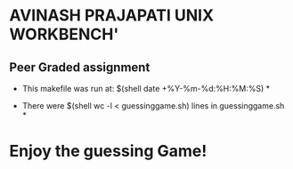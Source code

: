 

# AVINASH PRAJAPATI UNIX WORKBENCH' 

## Peer Graded assignment ##

* This makefile was run at: $(shell date +%Y-%m-%d:%H:%M:%S) *

* There were $(shell wc -l < guessinggame.sh) lines in guessinggame.sh *

# Enjoy the guessing Game! #
